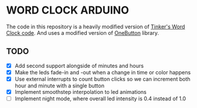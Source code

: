 # WORD CLOCK ARDUINO

The code in this repository is a heavily modified version of 
[Tinker's Word Clock code](http://www.instructables.com/id/Tinkers-Word-Clock-REVISITED-NOW-110-More-AWESOME-/). 
And uses a modified version of [OneButton](https://github.com/mathertel/OneButton) library.

## TODO
- [x] Add second support alongside of minutes and hours
- [x] Make the leds fade-in and -out when a change in time or color happens
- [x] Use external interrupts to count button clicks so we can increment both hour and minute with a single button
- [x] Implement smoothstep interpolation to led animations
- [ ] Implement night mode, where overall led intensity is 0.4 instead of 1.0